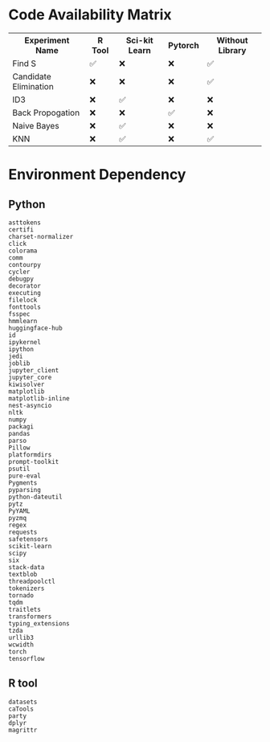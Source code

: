 # Code Availability Matrix

<table>
  <tr>
    <th>Experiment Name</th>
    <th>R Tool</th>
    <th>Sci-kit Learn</th>
    <th>Pytorch</th>
    <th>Without Library </th>
  </tr>
  <tr>
    <td>Find S</td>
    <td>✅</td>
    <td>❌</td>
    <td>❌</td>
    <td>✅</td>
  </tr>
    <tr>
    <td>Candidate Elimination</td>
    <td>❌</td>
    <td>❌</td>
    <td>❌</td>
    <td>✅</td>
  </tr>
  <tr>
    <td>ID3</td>
    <td>❌</td>
    <td>✅</td>
    <td>❌</td>
    <td>❌</td>
  </tr>
  <tr>
    <td>Back Propogation</td>
    <td>❌</td>
    <td>❌</td>
    <td>✅</td>
    <td>❌</td>
  </tr>
    <tr>
    <td>Naive Bayes</td>
    <td>❌</td>
    <td>✅</td>
    <td>❌</td>
    <td>❌</td>
  </tr>
  <tr>
    <td>KNN</td>
    <td>❌</td>
    <td>✅</td>
    <td>❌</td>
    <td>✅</td>
  </tr>
</table>

# Environment Dependency

## Python

    asttokens
    certifi
    charset-normalizer
    click
    colorama
    comm
    contourpy
    cycler
    debugpy
    decorator
    executing
    filelock
    fonttools
    fsspec
    hmmlearn
    huggingface-hub
    id
    ipykernel
    ipython
    jedi
    joblib
    jupyter_client
    jupyter_core
    kiwisolver
    matplotlib
    matplotlib-inline
    nest-asyncio
    nltk
    numpy
    packagi
    pandas
    parso
    Pillow
    platformdirs
    prompt-toolkit
    psutil
    pure-eval
    Pygments
    pyparsing
    python-dateutil
    pytz
    PyYAML
    pyzmq
    regex
    requests
    safetensors
    scikit-learn
    scipy
    six
    stack-data
    textblob
    threadpoolctl
    tokenizers
    tornado
    tqdm
    traitlets
    transformers
    typing_extensions
    tzda
    urllib3
    wcwidth
    torch
    tensorflow

## R tool

    datasets
    caTools
    party
    dplyr
    magrittr
